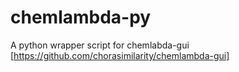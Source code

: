 # chemlambda-py
A python wrapper script for chemlabda-gui [https://github.com/chorasimilarity/chemlambda-gui]
